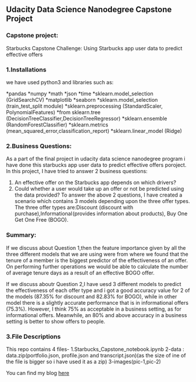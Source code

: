 ## Udacity Data Science Nanodegree Capstone Project
### Capstone project:
Starbucks Capstone Challenge: Using Starbucks app user data to predict effective offers

### 1.Installations
we have used python3 and libraries such as:

*pandas
*numpy
*math
*json
*time
*sklearn.model_selection (GridSearchCV)
*matplotlib
*seaborn
*sklearn.model_selection (train_test_split module)
*sklearn.preprocessing (StandardScaler, PolynomialFeatures)
*from sklearn.tree (DecisionTreeClassifier,DecisionTreeRegressor)
*sklearn.ensemble (RandomForestClassifier)
*sklearn.metrics (mean_squared_error,classification_report)
*sklearn.linear_model (Ridge)
 
### 2.Business Questions:
As a part of the final project in udacity data science nanodegree program i have done this starbucks app user data to predict effective offers poroject.
In this project, I have tried to answer 2 business questions:

1. An effective offer on the Starbucks app depends on which drivers?
2. Could  whether a user would take up an offer or not be predicted using the data provided?
To answer the above 2 questions, I have created a scenario which contains 3 models depending upon the  three offer types.
The three offer types are:Discount (discount with purchase),Informational (provides information about products), Buy One Get One Free (BOGO).

### Summary:
If we discuss about Question 1,then the feature importance given by all the three different models that we are using were from where we found that the tenure of a member is the biggest predictor of the effectiveness of an offer.
On performing further operations we would be able to calculate the number of average tenure days as a result of an effective BOGO offer.

If we discuss aboutr Question 2,I have uesd 3 different models to predict the effectiveness of each offer type and i got a good accuracy value for 2 of the models
(87.35% for discount and 82.83% for BOGO), while in other model there is a slightly accurate performance that is in informational offers (75.3%). 
However, I think 75% as acceptable in a business setting, as for informational offers.
Meanwhile, an 80% and above accuracy in a business setting is better to show offers to people.

### 3.File Descriptions
This repo contains 4 files-
1.Starbucks_Capstone_notebook.ipynb
2-data : data.zip(portfolio.json, profile.json and transcript.json)(as the size of ine of the file is bigger so i have used it as a zip)
3-images(pic-1,pic-2)


You can find my blog <a href="https://medium.com/@ankanpatel23/analyzing-starbucks-offers-data-35927832e0f1">here</a>

